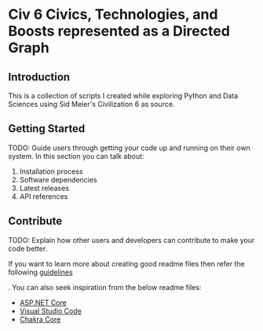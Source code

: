 # Civ 6 Civics, Technologies, and Boosts represented as a Directed Graph

## Introduction

This is a collection of scripts I created while exploring Python and Data Sciences using Sid Meier's Civilization 6 as source.

## Getting Started

TODO: Guide users through getting your code up and running on their own system. In this section you can talk about:

1. Installation process
2. Software dependencies
3. Latest releases
4. API references

## Contribute

TODO: Explain how other users and developers can contribute to make your code better.

If you want to learn more about creating good readme files then refer the following [guidelines](https://www.visualstudio.com/en-us/docs/git/create-a-readme)

. You can also seek inspiration from the below readme files:

- [ASP.NET Core](https://github.com/aspnet/Home)
- [Visual Studio Code](https://github.com/Microsoft/vscode)
- [Chakra Core](https://github.com/Microsoft/ChakraCore)